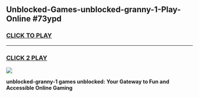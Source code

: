 
## Unblocked-Games-unblocked-granny-1-Play-Online #73ypd
<h3>
<a href="https://news.freeplayer.one?title=unblocked-granny-1&ref=3">CLICK TO PLAY</a></h3>
<hr>

<h3>
<a href="https://news.freeplayer.one?title=unblocked-granny-1&ref=3">CLICK 2 PLAY</a>
  
</h3>

<a href="https://news.freeplayer.one?title=unblocked-granny-1&ref=3"><img src="https://clearcache.store/games.png"></a>


**unblocked-granny-1 games unblocked: Your Gateway to Fun and Accessible Online Gaming**
